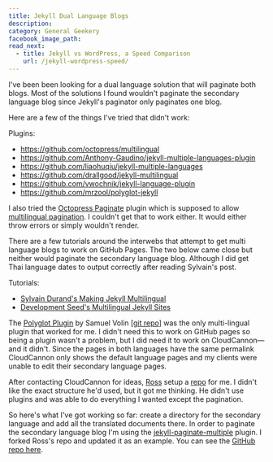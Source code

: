 ```yaml
---
title: Jekyll Dual Language Blogs
description:
category: General Geekery
facebook_image_path:
read_next:
  - title: Jekyll vs WordPress, a Speed Comparison
    url: /jekyll-wordpress-speed/
---
```


I've been been looking for a dual language solution that will paginate both blogs. Most of the solutions I found wouldn't paginate the secondary language blog since Jekyll's paginator only paginates one blog.

Here are a few of the things I've tried that didn't work:

Plugins:
 - <https://github.com/octopress/multilingual>
 - <https://github.com/Anthony-Gaudino/jekyll-multiple-languages-plugin>
 - <https://github.com/liaohuqiu/jekyll-multiple-languages>
 - <https://github.com/drallgood/jekyll-multilingual>
 - <https://github.com/vwochnik/jekyll-language-plugin>
 - <https://github.com/mrzool/polyglot-jekyll>

I also tried the [Octopress Paginate](https://github.com/octopress/paginate) plugin which is supposed to allow [multilingual pagination](https://github.com/octopress/paginate#multilingual-pagination). I couldn't get that to work either. It would either throw errors or simply wouldn't render.

There are a few tutorials around the interwebs that attempt to get multi language blogs to work on GitHub Pages. The two below came close but neither would paginate the secondary language blog. Although I did get Thai language dates to output correctly after reading Sylvain's post.

Tutorials:

 - [Sylvain Durand's Making Jekyll Multilingual](https://www.sylvaindurand.org/making-jekyll-multilingual/)
 - [Development Seed's Multilingual Jekyll Sites](https://www.developmentseed.org/blog/multilingual-jekyll-sites/)

The [Polyglot Plugin](http://polyglot.untra.io/) by Samuel Volin [[git repo](https://github.com/untra/polyglot)] was the only multi-lingual plugin that worked for me. I didn't need this to work on GitHub pages so being a plugin wasn't a problem, but I did need it to work on CloudCannon—and it didn't. Since the pages in both languages have the same permalink CloudCannon only shows the default language pages and my clients were unable to edit their secondary language pages.

After contacting CloudCannon for ideas, [Ross](https://twitter.com/rphillips_nz) setup a [repo](https://github.com/rphillips-nz/jekyll-dual-language) for me. I didn't like the exact structure he'd used, but it got me thinking. He didn't use plugins and was able to do everything I wanted except the pagination.

So here's what I've got working so far: create a directory for the secondary language and add all the translated documents there. In order to paginate the secondary language blog I'm using the [jekyll-paginate-multiple](https://github.com/scandio/jekyll-paginate-multiple) plugin. I forked Ross's repo and updated it as an example. You can see the [GitHub repo here](https://github.com/bradonomics/jekyll-dual-language).

